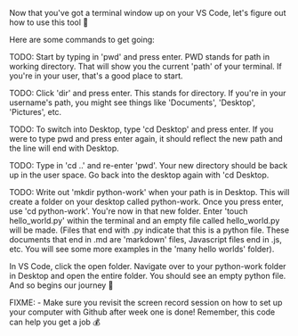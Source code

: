 Now that you've got a terminal window up on your VS Code, let's figure out how to use this tool 🔨

Here are some commands to get going:

TODO: Start by typing in 'pwd' and press enter. PWD stands for path in working directory. That will show you the current 'path' of your terminal. If you're in your user, that's a good place to start.

<!-- ! This will show you all of the contents within your path. -->

TODO: Click 'dir' and press enter. This stands for directory. If you're in your username's path, you might see things like 'Documents', 'Desktop', 'Pictures', etc.

<!-- ! Let's switch our path to the Desktop so we can create a folder and place it on the Desktop. -->

TODO: To switch into Desktop, type 'cd Desktop' and press enter. If you were to type pwd and press enter again, it should reflect the new path and the line will end with Desktop.

<!-- ! You can also go 'up' a level. Let's go back up to the user directory -->

TODO: Type in 'cd ..' and re-enter 'pwd'. Your new directory should be back up in the user space.
      Go back into the desktop again with 'cd Desktop.

<!-- ! Now we will make a folder of our own and create new files in it -->

TODO: Write out 'mkdir python-work' when your path is in Desktop. This will create a folder on your desktop called python-work. Once you press enter, use 'cd python-work'. You're now in that new folder. 
Enter 'touch hello_world.py' within the terminal and an empty file called hello_world.py will be made. (Files that end with .py indicate that this is a python file. These documents that end in .md are 'markdown' files, Javascript files end in .js, etc. You will see some more examples in the 'many hello worlds' folder).

In VS Code, click the open folder. Navigate over to your python-work folder in Desktop and open the entire folder. You should see an empty python file. And so begins our journey 🚀

FIXME: - Make sure you revisit the screen record session on how to set up your computer with Github after week one is done! Remember, this code can help you get a job 💰
